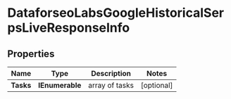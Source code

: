 # DataforseoLabsGoogleHistoricalSerpsLiveResponseInfo


## Properties

| Name | Type | Description | Notes |
|------------ | ------------- | ------------- | -------------|
**Tasks** | **IEnumerable<DataforseoLabsGoogleHistoricalSerpsLiveTaskInfo>** | array of tasks |[optional]|